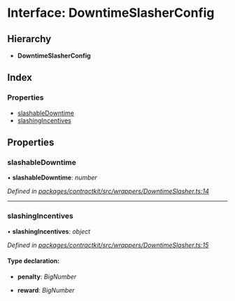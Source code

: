 # Interface: DowntimeSlasherConfig

## Hierarchy

* **DowntimeSlasherConfig**

## Index

### Properties

* [slashableDowntime](_wrappers_downtimeslasher_.downtimeslasherconfig.md#slashabledowntime)
* [slashingIncentives](_wrappers_downtimeslasher_.downtimeslasherconfig.md#slashingincentives)

## Properties

###  slashableDowntime

• **slashableDowntime**: *number*

*Defined in [packages/contractkit/src/wrappers/DowntimeSlasher.ts:14](https://github.com/celo-org/celo-monorepo/blob/master/packages/contractkit/src/wrappers/DowntimeSlasher.ts#L14)*

___

###  slashingIncentives

• **slashingIncentives**: *object*

*Defined in [packages/contractkit/src/wrappers/DowntimeSlasher.ts:15](https://github.com/celo-org/celo-monorepo/blob/master/packages/contractkit/src/wrappers/DowntimeSlasher.ts#L15)*

#### Type declaration:

* **penalty**: *BigNumber*

* **reward**: *BigNumber*
